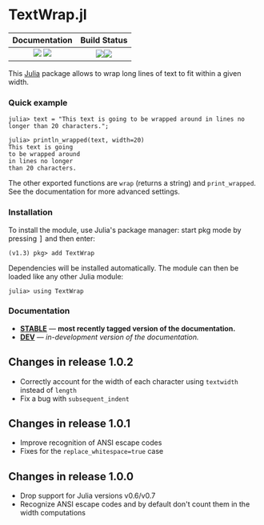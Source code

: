 # TextWrap.jl

| **Documentation**                                                         | **Build Status**                                             |
|:-------------------------------------------------------------------------:|:------------------------------------------------------------:|
| [![][docs-stable-img]][docs-stable-url] [![][docs-dev-img]][docs-dev-url] | [![][travis-img]][travis-url][![][codecov-img]][codecov-url] |

This [Julia] package allows to wrap long lines of text to fit within a given width.

### Quick example

```
julia> text = "This text is going to be wrapped around in lines no longer than 20 characters.";

julia> println_wrapped(text, width=20)
This text is going
to be wrapped around
in lines no longer
than 20 characters.
```

The other exported functions are `wrap` (returns a string) and `print_wrapped`.
See the documentation for more advanced settings.

### Installation

To install the module, use Julia's package manager: start pkg mode by pressing <kbd>]</kbd> and then enter:

```
(v1.3) pkg> add TextWrap
```

Dependencies will be installed automatically.
The module can then be loaded like any other Julia module:

```
julia> using TextWrap
```

### Documentation

- [**STABLE**][docs-stable-url] &mdash; **most recently tagged version of the documentation.**
- [**DEV**][docs-dev-url] &mdash; *in-development version of the documentation.*

## Changes in release 1.0.2

* Correctly account for the width of each character using `textwidth` instead of `length`
* Fix a bug with `subsequent_indent`

## Changes in release 1.0.1

* Improve recognition of ANSI escape codes
* Fixes for the `replace_whitespace=true` case

## Changes in release 1.0.0

* Drop support for Julia versions v0.6/v0.7
* Recognize ANSI escape codes and by default don't count them in the width computations

[Julia]: http://julialang.org

[docs-stable-img]: https://img.shields.io/badge/docs-stable-blue.svg
[docs-stable-url]: https://carlobaldassi.github.io/TextWrap.jl/stable
[docs-dev-img]: https://img.shields.io/badge/docs-dev-blue.svg
[docs-dev-url]: https://carlobaldassi.github.io/TextWrap.jl/dev

[travis-img]: https://travis-ci.com/carlobaldassi/TextWrap.jl.svg?branch=master
[travis-url]: https://travis-ci.com/carlobaldassi/TextWrap.jl

[codecov-img]: https://codecov.io/gh/carlobaldassi/TextWrap.jl/branch/master/graph/badge.svg
[codecov-url]: https://codecov.io/gh/carlobaldassi/TextWrap.jl
